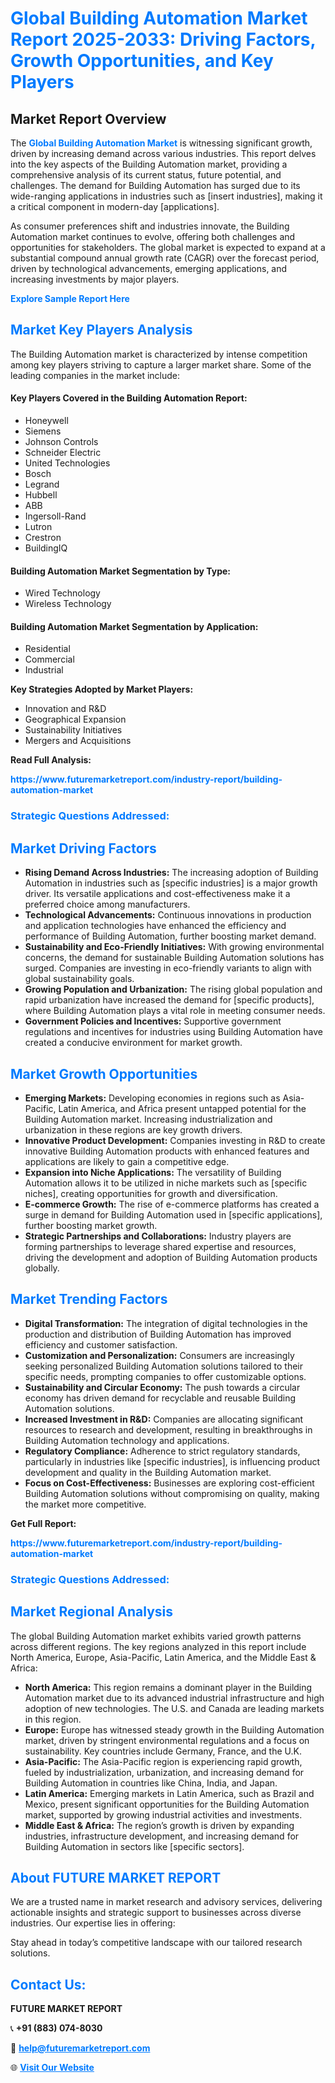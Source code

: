 <h1 style="color: #007BFF;">Global Building Automation Market Report 2025-2033: Driving Factors, Growth Opportunities, and Key Players</h1>

<section id="overview">
<h2>Market Report Overview</h2>
<p>The <a href="https://www.futuremarketreport.com/industry-report/building-automation-market" style="color: #007BFF; text-decoration: none;"><strong>Global Building Automation Market</strong></a> is witnessing significant growth, driven by increasing demand across various industries. This report delves into the key aspects of the Building Automation market, providing a comprehensive analysis of its current status, future potential, and challenges. The demand for Building Automation has surged due to its wide-ranging applications in industries such as [insert industries], making it a critical component in modern-day [applications].</p>
<p>As consumer preferences shift and industries innovate, the Building Automation market continues to evolve, offering both challenges and opportunities for stakeholders. The global market is expected to expand at a substantial compound annual growth rate (CAGR) over the forecast period, driven by technological advancements, emerging applications, and increasing investments by major players.</p>
</section>

<section id="overview">
<p><a href="https://www.futuremarketreport.com/request-sample/reportId=108378" style="color: #007BFF; text-decoration: none;"><strong>Explore Sample Report Here</strong></a></p>
</section>

<section id="key-players">
<h2 style="color: #007BFF;">Market Key Players Analysis</h2>
<p>The Building Automation market is characterized by intense competition among key players striving to capture a larger market share. Some of the leading companies in the market include:</p>
<h4>Key Players Covered in the Building Automation Report:</h4>
<ul><li>Honeywell</li><li>Siemens</li><li>Johnson Controls</li><li>Schneider Electric</li><li>United Technologies</li><li>Bosch</li><li>Legrand</li><li>Hubbell</li><li>ABB</li><li>Ingersoll-Rand</li><li>Lutron</li><li>Crestron</li><li>BuildingIQ</li></ul>
<h4>Building Automation Market Segmentation by Type:</h4>
<ul><li>Wired Technology</li><li>Wireless Technology</li></ul>

<h4>Building Automation Market Segmentation by Application:</h4>
<ul><li>Residential</li><li>Commercial</li><li>Industrial</li></ul>
<p><strong>Key Strategies Adopted by Market Players:</strong></p>
<ul>
<li>Innovation and R&D</li>
<li>Geographical Expansion</li>
<li>Sustainability Initiatives</li>
<li>Mergers and Acquisitions</li>
</ul>
</section>

<section>
<p><strong>Read Full Analysis: </strong></p><a href="https://www.futuremarketreport.com/industry-report/building-automation-market" style="color: #007BFF; text-decoration: none;"><strong>https://www.futuremarketreport.com/industry-report/building-automation-market</strong></a>
<h3 style="color: #007BFF;">Strategic Questions Addressed:</h3>
</section>

<section id="driving-factors">
<h2 style="color: #007BFF;">Market Driving Factors</h2>
<ul>
<li><strong>Rising Demand Across Industries:</strong> The increasing adoption of Building Automation in industries such as [specific industries] is a major growth driver. Its versatile applications and cost-effectiveness make it a preferred choice among manufacturers.</li>
<li><strong>Technological Advancements:</strong> Continuous innovations in production and application technologies have enhanced the efficiency and performance of Building Automation, further boosting market demand.</li>
<li><strong>Sustainability and Eco-Friendly Initiatives:</strong> With growing environmental concerns, the demand for sustainable Building Automation solutions has surged. Companies are investing in eco-friendly variants to align with global sustainability goals.</li>
<li><strong>Growing Population and Urbanization:</strong> The rising global population and rapid urbanization have increased the demand for [specific products], where Building Automation plays a vital role in meeting consumer needs.</li>
<li><strong>Government Policies and Incentives:</strong> Supportive government regulations and incentives for industries using Building Automation have created a conducive environment for market growth.</li>
</ul>
</section>

<section id="growth-opportunities">
<h2 style="color: #007BFF;">Market Growth Opportunities</h2>
<ul>
<li><strong>Emerging Markets:</strong> Developing economies in regions such as Asia-Pacific, Latin America, and Africa present untapped potential for the Building Automation market. Increasing industrialization and urbanization in these regions are key growth drivers.</li>
<li><strong>Innovative Product Development:</strong> Companies investing in R&D to create innovative Building Automation products with enhanced features and applications are likely to gain a competitive edge.</li>
<li><strong>Expansion into Niche Applications:</strong> The versatility of Building Automation allows it to be utilized in niche markets such as [specific niches], creating opportunities for growth and diversification.</li>
<li><strong>E-commerce Growth:</strong> The rise of e-commerce platforms has created a surge in demand for Building Automation used in [specific applications], further boosting market growth.</li>
<li><strong>Strategic Partnerships and Collaborations:</strong> Industry players are forming partnerships to leverage shared expertise and resources, driving the development and adoption of Building Automation products globally.</li>
</ul>
</section>

<section id="trending-factors">
<h2 style="color: #007BFF;">Market Trending Factors</h2>
<ul>
<li><strong>Digital Transformation:</strong> The integration of digital technologies in the production and distribution of Building Automation has improved efficiency and customer satisfaction.</li>
<li><strong>Customization and Personalization:</strong> Consumers are increasingly seeking personalized Building Automation solutions tailored to their specific needs, prompting companies to offer customizable options.</li>
<li><strong>Sustainability and Circular Economy:</strong> The push towards a circular economy has driven demand for recyclable and reusable Building Automation solutions.</li>
<li><strong>Increased Investment in R&D:</strong> Companies are allocating significant resources to research and development, resulting in breakthroughs in Building Automation technology and applications.</li>
<li><strong>Regulatory Compliance:</strong> Adherence to strict regulatory standards, particularly in industries like [specific industries], is influencing product development and quality in the Building Automation market.</li>
<li><strong>Focus on Cost-Effectiveness:</strong> Businesses are exploring cost-efficient Building Automation solutions without compromising on quality, making the market more competitive.</li>
</ul>
</section>

<section>
<p><strong>Get Full Report: </strong></p><a href="https://www.futuremarketreport.com/industry-report/building-automation-market" style="color: #007BFF; text-decoration: none;"><strong>https://www.futuremarketreport.com/industry-report/building-automation-market</strong></a>
<h3 style="color: #007BFF;">Strategic Questions Addressed:</h3>
</section>


<section id="regional-analysis">
<h2 style="color: #007BFF;">Market Regional Analysis</h2>
<p>The global Building Automation market exhibits varied growth patterns across different regions. The key regions analyzed in this report include North America, Europe, Asia-Pacific, Latin America, and the Middle East & Africa:</p>
<ul>
<li><strong>North America:</strong> This region remains a dominant player in the Building Automation market due to its advanced industrial infrastructure and high adoption of new technologies. The U.S. and Canada are leading markets in this region.</li>
<li><strong>Europe:</strong> Europe has witnessed steady growth in the Building Automation market, driven by stringent environmental regulations and a focus on sustainability. Key countries include Germany, France, and the U.K.</li>
<li><strong>Asia-Pacific:</strong> The Asia-Pacific region is experiencing rapid growth, fueled by industrialization, urbanization, and increasing demand for Building Automation in countries like China, India, and Japan.</li>
<li><strong>Latin America:</strong> Emerging markets in Latin America, such as Brazil and Mexico, present significant opportunities for the Building Automation market, supported by growing industrial activities and investments.</li>
<li><strong>Middle East & Africa:</strong> The region’s growth is driven by expanding industries, infrastructure development, and increasing demand for Building Automation in sectors like [specific sectors].</li>
</ul>
</section>

<footer>
<h2 style="color: #007BFF;">About FUTURE MARKET REPORT</h2>
<p>We are a trusted name in market research and advisory services, delivering actionable insights and strategic support to businesses across diverse industries. Our expertise lies in offering:</p>

<p>Stay ahead in today’s competitive landscape with our tailored research solutions.</p>

<h2 style="color: #007BFF;">Contact Us:</h2>
<p><strong>FUTURE MARKET REPORT</strong></p>
<p>📞 <strong>+91 (883) 074-8030</strong></p>
<p>📧 <strong><a href="mailto:help@futuremarketreport.com" style="color: #007BFF;">help@futuremarketreport.com</a></strong></p>
<p>🌐 <strong><a href="https://www.futuremarketreport.com/" style="color: #007BFF;">Visit Our Website</a></strong></p>
</footer>